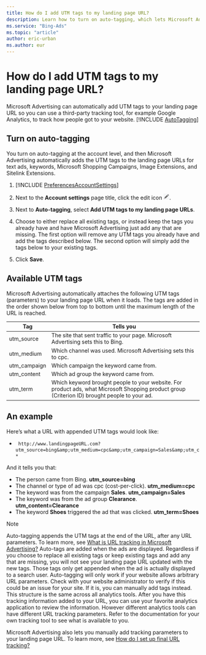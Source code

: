 ```yaml
---
title: How do I add UTM tags to my landing page URL?
description: Learn how to turn on auto-tagging, which lets Microsoft Advertising automatically add UTM tags to your landing page URL.
ms.service: "Bing-Ads"
ms.topic: "article"
author: eric-urban
ms.author: eur
---
```


# How do I add UTM tags to my landing page URL?

Microsoft Advertising can automatically add UTM tags to your landing page URL so you can use a third-party tracking tool, for example Google Analytics, to track how people got to your website. [!INCLUDE [AutoTagging](./includes/AutoTagging.md)]

## Turn on auto-tagging

You turn on auto-tagging at the account level, and then Microsoft Advertising automatically adds the UTM tags to the landing page URLs for text ads, keywords, Microsoft Shopping Campaigns, Image Extensions, and Sitelink Extensions.

1. [!INCLUDE [PreferencesAccountSettings](./includes/PreferencesAccountSettings.md)]
1. Next to the **Account settings** page title, click the edit icon&nbsp;![Edit icon](../images/MC_EditMyAdvertisers_icon.png).
1. Next to **Auto-tagging**, select **Add UTM tags to my landing page URLs**.
1. Choose to either replace all existing tags, or instead keep the tags you already have and have Microsoft Advertising just add any that are missing.
The first option will remove any UTM tags you already have and add the tags described below. The second option will simply add the tags below to your existing tags.

1. Click **Save**.

## Available UTM tags

Microsoft Advertising automatically attaches the following UTM tags (parameters) to your landing page URL when it loads.    The tags are added in the order shown below from top to bottom until the maximum length of the URL is reached.

|Tag|Tells you|
|---|---|
|utm_source|The site that sent traffic to your page. Microsoft Advertising sets this to Bing.|
|utm_medium|Which channel was used. Microsoft Advertising sets this to cpc.|
|utm_campaign|Which campaign the keyword came from.|
|utm_content|Which ad group the keyword came from.|
|utm_term|Which keyword brought people to your website.          For product ads, what Microsoft Shopping product group (Criterion ID) brought people to your ad.|

## An example

Here’s what a URL with appended UTM tags would look like:

*      http://www.landingpageURL.com?utm_source=bing&amp;utm_medium=cpc&amp;utm_campaign=Sales&amp;utm_content=Clearance&amp;utm_term=Shoes    *

And it tells you that:

- The person came from Bing. **utm_source=bing**
- The channel or type of ad was cpc (cost-per-click). **utm_medium=cpc**
- The keyword was from the campaign **Sales**. **utm_campaign=Sales**
- The keyword was from the ad group **Clearance**. **utm_content=Clearance**
- The keyword **Shoes** triggered the ad that was clicked. **utm_term=Shoes**

> [!NOTE]
> Auto-tagging appends the UTM tags at the end of the URL, after any URL parameters. To learn more, see [What is URL tracking in Microsoft Advertising?](./hlp_BA_CONC_UpgradeURL_WhatIsTracking.md)
> Auto-tags are added when the ads are displayed. Regardless if you choose to replace all existing tags or keep existing tags and add any that are missing, you will not see your landing page URL updated with the new tags. Those tags only get appended when the ad is actually displayed to a search user.
> Auto-tagging will only work if your website allows arbitrary URL parameters. Check with your website administrator to verify if this could be an issue for your site. If it is, you can manually add tags instead.
> This structure is the same across all analytics tools. After you have this tracking information added to your URL, you can use your favorite analytics application to review the information. However different analytics tools can have different URL tracking parameters. Refer to the documentation for your own tracking tool to see what is available to you.

Microsoft Advertising also lets you manually add tracking parameters to your landing page URL. To learn more, see [How do I set up final URL tracking?](./hlp_BA_CONC_GoogleAnalytics.md)


